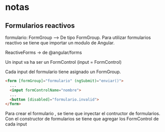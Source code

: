 # notas

## Formularios reactivos

formulario: FormGroup --> De tipo FormGroup.
Para utilizar formularios reactivo se tiene que importar un modulo de Angular.

ReactiveForms  ->  de @angular/forms

Un input va ha ser un FormControl (input = FormControl)

Cada input del formulario tiene asignado un FormGroup.


``` html
<form [formGroup]="formulario" (ngSubmit)="enviar()">
  ...
  <input formControlName="nombre">
  ...
  <button [disabled]="formulario.invalid">
</form>
```


Para crear el formulario , se tiene que inyectar el contructor de formularios. Con el constructor de formularios se tiene que agregar los FormControl de cada input 



